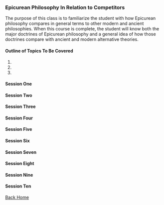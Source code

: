 ### Epicurean Philosophy In Relation to Competitors

The purpose of this class is to familiarize the student with how Epicurean philosophy compares in general terms to other modern and ancient philosophies. When this course is complete, the student will know both the major doctrines of Epicurean philosophy and a general idea of how those doctrines compare with ancient and modern alternative theories.


#### Outline of Topics To Be Covered
1.
2.
3.

#### Session One

#### Session Two

#### Session Three

#### Session Four

#### Session Five

#### Session Six

#### Session Seven

#### Session Eight

#### Session Nine

#### Session Ten


[Back Home](index.md)
